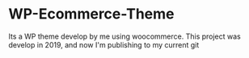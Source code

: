 # WP-Ecommerce-Theme
Its a WP theme develop by me using woocommerce. This project was develop in 2019, and now I'm publishing to my current git
